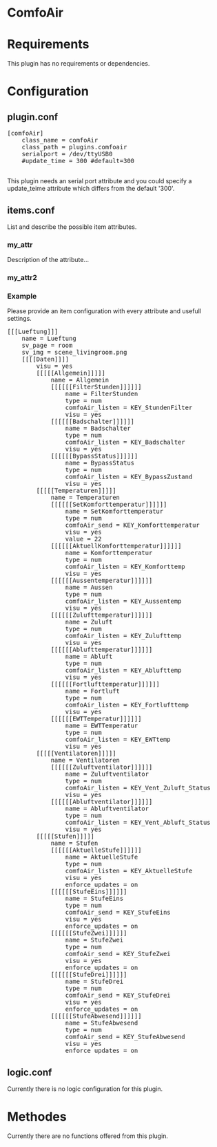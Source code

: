 # ComfoAir

# Requirements

This plugin has no requirements or dependencies.

# Configuration

## plugin.conf

<pre>
[comfoAir]
	class_name = comfoAir
	class_path = plugins.comfoair
	serialport = /dev/ttyUSB0
	#update_time = 300 #default=300

</pre>

This plugin needs an serial port attribute and you could specify a update_teime attribute which differs from the default '300'.

## items.conf

List and describe the possible item attributes.

### my_attr

Description of the attribute...

### my_attr2

### Example

Please provide an item configuration with every attribute and usefull settings.

<pre>
[[[Lueftung]]]
	name = Lueftung
	sv_page = room
	sv_img = scene_livingroom.png
	[[[[Daten]]]]
		visu = yes
		[[[[[Allgemein]]]]]
			name = Allgemein
			[[[[[[FilterStunden]]]]]]
				name = FilterStunden
				type = num
				comfoAir_listen = KEY_StundenFilter
				visu = yes
			[[[[[[Badschalter]]]]]]
				name = Badschalter
				type = num
				comfoAir_listen = KEY_Badschalter
				visu = yes
			[[[[[[BypassStatus]]]]]]
				name = BypassStatus
				type = num
				comfoAir_listen = KEY_BypassZustand
				visu = yes
		[[[[[Temperaturen]]]]]
			name = Temperaturen
			[[[[[[SetKomforttemperatur]]]]]]
				name = SetKomforttemperatur
				type = num
				comfoAir_send = KEY_Komforttemperatur
				visu = yes
				value = 22
			[[[[[[AktuellKomforttemperatur]]]]]]
				name = Komforttemperatur
				type = num
				comfoAir_listen = KEY_Komforttemp
				visu = yes
			[[[[[[Aussentemperatur]]]]]]
				name = Aussen
				type = num
				comfoAir_listen = KEY_Aussentemp
				visu = yes
			[[[[[[Zulufttemperatur]]]]]]
				name = Zuluft
				type = num
				comfoAir_listen = KEY_Zulufttemp
				visu = yes
			[[[[[[Ablufttemperatur]]]]]]
				name = Abluft
				type = num
				comfoAir_listen = KEY_Ablufttemp
				visu = yes
			[[[[[[Fortlufttemperatur]]]]]]
				name = Fortluft
				type = num
				comfoAir_listen = KEY_Fortlufttemp
				visu = yes
			[[[[[[EWTTemperatur]]]]]]
				name = EWTTemperatur
				type = num
				comfoAir_listen = KEY_EWTtemp
				visu = yes
		[[[[[Ventilatoren]]]]]
			name = Ventilatoren
			[[[[[[Zuluftventilator]]]]]]
				name = Zuluftventilator
				type = num
				comfoAir_listen = KEY_Vent_Zuluft_Status
				visu = yes
			[[[[[[Abluftventilator]]]]]]
				name = Abluftventilator
				type = num
				comfoAir_listen = KEY_Vent_Abluft_Status
				visu = yes
		[[[[[Stufen]]]]]
			name = Stufen
			[[[[[[AktuelleStufe]]]]]]
				name = AktuelleStufe
				type = num
				comfoAir_listen = KEY_AktuelleStufe
				visu = yes
				enforce_updates = on
			[[[[[[StufeEins]]]]]]
				name = StufeEins
				type = num
				comfoAir_send = KEY_StufeEins
				visu = yes
				enforce_updates = on
			[[[[[[StufeZwei]]]]]]
				name = StufeZwei
				type = num
				comfoAir_send = KEY_StufeZwei
				visu = yes
				enforce_updates = on
			[[[[[[StufeDrei]]]]]]
				name = StufeDrei
				type = num
				comfoAir_send = KEY_StufeDrei
				visu = yes
				enforce_updates = on
			[[[[[[StufeAbwesend]]]]]]
				name = StufeAbwesend
				type = num
				comfoAir_send = KEY_StufeAbwesend
				visu = yes
				enforce_updates = on
</pre>

## logic.conf
Currently there is no logic configuration for this plugin.


# Methodes
Currently there are no functions offered from this plugin.
